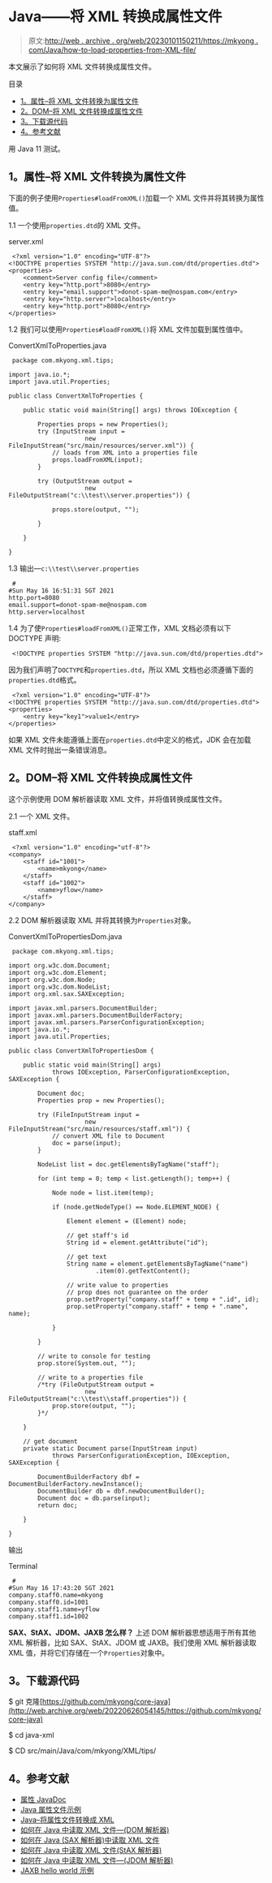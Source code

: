 # Java——将 XML 转换成属性文件

> 原文:[http://web . archive . org/web/20230101150211/https://mkyong . com/Java/how-to-load-properties-from-XML-file/](http://web.archive.org/web/20230101150211/https://mkyong.com/java/how-to-load-properties-from-xml-file/)

本文展示了如何将 XML 文件转换成属性文件。

目录

*   [1。属性–将 XML 文件转换为属性文件](#properties-convert-xml-file-to-a-properties-file)
*   [2。DOM–将 XML 文件转换成属性文件](#dom-convert-xml-file-to-a-properties-file)
*   [3。下载源代码](#download-source-code)
*   [4。参考文献](#references)

用 Java 11 测试。

## 1。属性–将 XML 文件转换为属性文件

下面的例子使用`Properties#loadFromXML()`加载一个 XML 文件并将其转换为属性值。

1.1 一个使用`properties.dtd`的 XML 文件。

server.xml

```
 <?xml version="1.0" encoding="UTF-8"?>
<!DOCTYPE properties SYSTEM "http://java.sun.com/dtd/properties.dtd">
<properties>
    <comment>Server config file</comment>
    <entry key="http.port">8080</entry>
    <entry key="email.support">donot-spam-me@nospam.com</entry>
    <entry key="http.server">localhost</entry>
    <entry key="http.port">8080</entry>
</properties> 
```

1.2 我们可以使用`Properties#loadFromXML()`将 XML 文件加载到属性值中。

ConvertXmlToProperties.java

```
 package com.mkyong.xml.tips;

import java.io.*;
import java.util.Properties;

public class ConvertXmlToProperties {

    public static void main(String[] args) throws IOException {

        Properties props = new Properties();
        try (InputStream input =
                     new FileInputStream("src/main/resources/server.xml")) {
            // loads from XML into a properties file
            props.loadFromXML(input);
        }

        try (OutputStream output =
                     new FileOutputStream("c:\\test\\server.properties")) {

            props.store(output, "");

        }

    }

} 
```

1.3 输出—`c:\\test\\server.properties`

```
 #
#Sun May 16 16:51:31 SGT 2021
http.port=8080
email.support=donot-spam-me@nospam.com
http.server=localhost 
```

1.4 为了使`Properties#loadFromXML()`正常工作，XML 文档必须有以下 DOCTYPE 声明:

```
 <!DOCTYPE properties SYSTEM "http://java.sun.com/dtd/properties.dtd"> 
```

因为我们声明了`DOCTYPE`和`properties.dtd`，所以 XML 文档也必须遵循下面的`properties.dtd`格式。

```
 <?xml version="1.0" encoding="UTF-8"?>
<!DOCTYPE properties SYSTEM "http://java.sun.com/dtd/properties.dtd">
<properties>
    <entry key="key1">value1</entry>
</properties> 
```

如果 XML 文件未能遵循上面在`properties.dtd`中定义的格式，JDK 会在加载 XML 文件时抛出一条错误消息。

## 2。DOM–将 XML 文件转换成属性文件

这个示例使用 DOM 解析器读取 XML 文件，并将值转换成属性文件。

2.1 一个 XML 文件。

staff.xml

```
 <?xml version="1.0" encoding="utf-8"?>
<company>
    <staff id="1001">
        <name>mkyong</name>
    </staff>
    <staff id="1002">
        <name>yflow</name>
    </staff>
</company> 
```

2.2 DOM 解析器读取 XML 并将其转换为`Properties`对象。

ConvertXmlToPropertiesDom.java

```
 package com.mkyong.xml.tips;

import org.w3c.dom.Document;
import org.w3c.dom.Element;
import org.w3c.dom.Node;
import org.w3c.dom.NodeList;
import org.xml.sax.SAXException;

import javax.xml.parsers.DocumentBuilder;
import javax.xml.parsers.DocumentBuilderFactory;
import javax.xml.parsers.ParserConfigurationException;
import java.io.*;
import java.util.Properties;

public class ConvertXmlToPropertiesDom {

    public static void main(String[] args)
            throws IOException, ParserConfigurationException, SAXException {

        Document doc;
        Properties prop = new Properties();

        try (FileInputStream input =
                     new FileInputStream("src/main/resources/staff.xml")) {
            // convert XML file to Document
            doc = parse(input);
        }

        NodeList list = doc.getElementsByTagName("staff");

        for (int temp = 0; temp < list.getLength(); temp++) {

            Node node = list.item(temp);

            if (node.getNodeType() == Node.ELEMENT_NODE) {

                Element element = (Element) node;

                // get staff's id
                String id = element.getAttribute("id");

                // get text
                String name = element.getElementsByTagName("name")
                        .item(0).getTextContent();

                // write value to properties
                // prop does not guarantee on the order
                prop.setProperty("company.staff" + temp + ".id", id);
                prop.setProperty("company.staff" + temp + ".name", name);

            }

        }

        // write to console for testing
        prop.store(System.out, "");

        // write to a properties file
        /*try (FileOutputStream output =
                     new FileOutputStream("c:\\test\\staff.properties")) {
            prop.store(output, "");
        }*/

    }

    // get document
    private static Document parse(InputStream input)
            throws ParserConfigurationException, IOException, SAXException {

        DocumentBuilderFactory dbf = DocumentBuilderFactory.newInstance();
        DocumentBuilder db = dbf.newDocumentBuilder();
        Document doc = db.parse(input);
        return doc;

    }

} 
```

输出

Terminal

```
 #
#Sun May 16 17:43:20 SGT 2021
company.staff0.name=mkyong
company.staff0.id=1001
company.staff1.name=yflow
company.staff1.id=1002 
```

**SAX、StAX、JDOM、JAXB 怎么样？**
上述 DOM 解析器思想适用于所有其他 XML 解析器，比如 SAX、StAX、JDOM 或 JAXB。我们使用 XML 解析器读取 XML 值，并将它们存储在一个`Properties`对象中。

## 3。下载源代码

$ git 克隆[https://github.com/mkyong/core-java](http://web.archive.org/web/20220626054145/https://github.com/mkyong/core-java)

$ cd java-xml

$ CD src/main/Java/com/mkyong/XML/tips/

## 4。参考文献

*   [属性 JavaDoc](http://web.archive.org/web/20220626054145/https://docs.oracle.com/en/java/javase/11/docs/api/java.base/java/util/Properties.html)
*   [Java 属性文件示例](http://web.archive.org/web/20220626054145/https://mkyong.com/java/java-properties-file-examples/)
*   [Java–将属性文件转换成 XML](http://web.archive.org/web/20220626054145/https://mkyong.com/java/how-to-store-properties-into-xml-file/)
*   [如何在 Java 中读取 XML 文件—(DOM 解析器)](http://web.archive.org/web/20220626054145/https://mkyong.com/java/how-to-read-xml-file-in-java-dom-parser/)
*   [如何在 Java (SAX 解析器)中读取 XML 文件](http://web.archive.org/web/20220626054145/https://mkyong.com/java/how-to-read-xml-file-in-java-sax-parser/)
*   [如何在 Java 中读取 XML 文件(StAX 解析器)](http://web.archive.org/web/20220626054145/https://mkyong.com/java/how-to-read-xml-file-in-java-stax-parser/)
*   [如何在 Java 中读取 XML 文件—(JDOM 解析器)](http://web.archive.org/web/20220626054145/https://mkyong.com/java/how-to-read-xml-file-in-java-jdom-example/)
*   [JAXB hello world 示例](http://web.archive.org/web/20220626054145/https://mkyong.com/java/jaxb-hello-world-example/)

<input type="hidden" id="mkyong-current-postId" value="6861">
